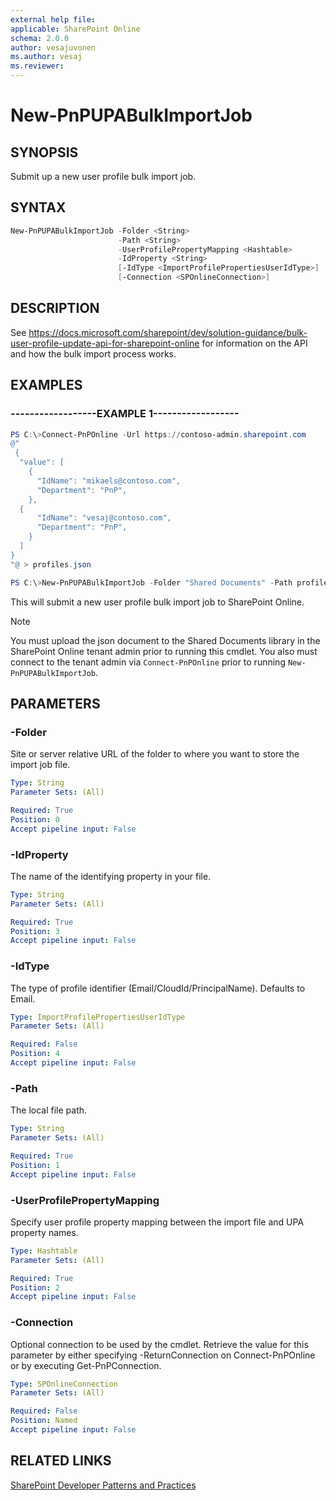 ```yaml
---
external help file:
applicable: SharePoint Online
schema: 2.0.0
author: vesajuvonen
ms.author: vesaj
ms.reviewer:
---
```


# New-PnPUPABulkImportJob

## SYNOPSIS

Submit up a new user profile bulk import job.

## SYNTAX

```powershell
New-PnPUPABulkImportJob -Folder <String>
                        -Path <String>
                        -UserProfilePropertyMapping <Hashtable>
                        -IdProperty <String>
                        [-IdType <ImportProfilePropertiesUserIdType>]
                        [-Connection <SPOnlineConnection>]
```

## DESCRIPTION
See https://docs.microsoft.com/sharepoint/dev/solution-guidance/bulk-user-profile-update-api-for-sharepoint-online for information on the API and how the bulk import process works.

## EXAMPLES

### ------------------EXAMPLE 1------------------

```powershell
PS C:\>Connect-PnPOnline -Url https://contoso-admin.sharepoint.com
@"
 {
  "value": [
    {
      "IdName": "mikaels@contoso.com",
      "Department": "PnP",
    },
  {
      "IdName": "vesaj@contoso.com",
      "Department": "PnP",
    }
  ]
}
"@ > profiles.json

PS C:\>New-PnPUPABulkImportJob -Folder "Shared Documents" -Path profiles.json -IdProperty "IdName" -UserProfilePropertyMapping @{"Department"="Department"}
```

This will submit a new user profile bulk import job to SharePoint Online.

> [!NOTE]
> You must upload the json document to the Shared Documents library in the SharePoint Online tenant admin prior to running this cmdlet. You also must connect to the tenant admin via `Connect-PnPOnline` prior to running `New-PnPUPABulkImportJob`.

## PARAMETERS

### -Folder

Site or server relative URL of the folder to where you want to store the import job file.

```yaml
Type: String
Parameter Sets: (All)

Required: True
Position: 0
Accept pipeline input: False
```

### -IdProperty

The name of the identifying property in your file.

```yaml
Type: String
Parameter Sets: (All)

Required: True
Position: 3
Accept pipeline input: False
```

### -IdType

The type of profile identifier (Email/CloudId/PrincipalName). Defaults to Email.

```yaml
Type: ImportProfilePropertiesUserIdType
Parameter Sets: (All)

Required: False
Position: 4
Accept pipeline input: False
```

### -Path

The local file path.

```yaml
Type: String
Parameter Sets: (All)

Required: True
Position: 1
Accept pipeline input: False
```

### -UserProfilePropertyMapping

Specify user profile property mapping between the import file and UPA property names.

```yaml
Type: Hashtable
Parameter Sets: (All)

Required: True
Position: 2
Accept pipeline input: False
```

### -Connection

Optional connection to be used by the cmdlet. Retrieve the value for this parameter by either specifying -ReturnConnection on Connect-PnPOnline or by executing Get-PnPConnection.

```yaml
Type: SPOnlineConnection
Parameter Sets: (All)

Required: False
Position: Named
Accept pipeline input: False
```

## RELATED LINKS

[SharePoint Developer Patterns and Practices](http://aka.ms/sppnp)
